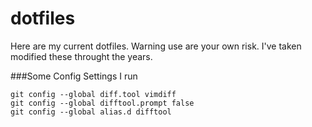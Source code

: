 dotfiles
========

Here are my current dotfiles. Warning use are your own risk. I've taken modified these throught the years.

###Some Config Settings I run
```
git config --global diff.tool vimdiff
git config --global difftool.prompt false
git config --global alias.d difftool
```
